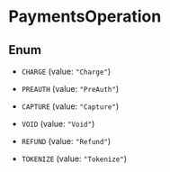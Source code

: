 

# PaymentsOperation

## Enum


* `CHARGE` (value: `"Charge"`)

* `PREAUTH` (value: `"PreAuth"`)

* `CAPTURE` (value: `"Capture"`)

* `VOID` (value: `"Void"`)

* `REFUND` (value: `"Refund"`)

* `TOKENIZE` (value: `"Tokenize"`)



